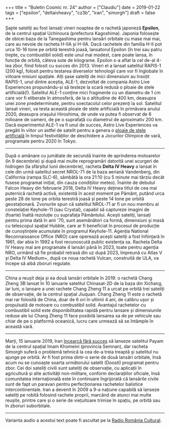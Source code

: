 +++
title = "Buletin Cosmic nr. 24"
author = ["Claudiu"]
date = 2019-01-22
tags = ["epsilon", "deltaivheavy", "cz3b", "iran", "simorgh"]
draft = false
+++

Șapte sateliți au fost lansați vineri noaptea de o rachetă japoneză **Epsilon**, de la centrul spațial Uchinoura (prefectura Kagoshima). Japonia folosește de obicei baza de la Tanegashima pentru lansări orbitale cu mase mai mai, care au nevoie de racheta H-IIA și H-IIA. Dacă rachetele din familia H-II pot urca 10-16 tone pe orbită terestră joasă, lansatorul Epsilon (în trei sau patru trepte, cu combustibil solid) este unul mai modest, care poate lansa, în funcție de orbită, câteva sute de kilograme. Epsilon s-a aflat la cel de-al 4-lea zbor, fiind folosit cu succes din 2013. Vineri el a lansat satelitul RAPIS-1 (200 kg), folosit pentru testarea diverselor tehnologii care vor fi înglobate în viitoare misiuni spațiale. Alți șase sateliți de mici dimensiuni au însoțit RAPIS-1, unul dintre aceștia, ALE-1, dezvoltat de compania Astro Live Experiences propunându-și să testeze la scară redusă o ploaie de stele artificială(!). Satelitul ALE-1 conține mici fragmente cu un diametru de 1 cm care vor fi eliberate în atmosferă, de la o altitudine de 400 km, deasupra unei zone predeterminate, pentru soectacolul celor prezenți la sol. Satelitul lansat vineri, va testa această ploaie de stele artificială în primăvara anului 2020, deasupra orașului Hiroshima, de unde va putea fi observat de 6 milioane de oameni, de pe o suprafață cu diametrul de aproximativ 200 km. Dacă experimentul ALE-1 va fi unul de succes, Astro Live Experiences va pregăti în viitor un astfel de satelit pentru a genera o [ploaie de stele artificială](https://www.newsweek.com/first-ever-artificial-meteor-shower-will-fall-hiroshima-next-year-718051) în timpul festivităților de deschidere a Jocurilor Olimpice de vară, programate pentru 2020 în Tokyo.

---

După o amânare cu jumătate de secundă înainte de aprinderea motoarelor (în 9 decembrie) și după mai multe reprogramări datorită unei scurgeri de hidrogen (la sfârșitul lunii decembrie), racheta **Delta IV Heavy** a lansat în cele din urmă satelitul secret NROL-71 de la baza aeriană Vandenberg, din California (rampa SLC-6), sâmbătă la ora 21:10 (cu 5 minute mai târziu decât fusese programat inițial, din cauza condițiilor meteo). Înainte de debutul Falcon Heavy din februarie 2018, Delta IV Heavy deținea titlul de cea mai puternică rachetă activă, existentă în acest moment pe Pământ, putând urca peste 28 de tone pe orbita terestră joasă și peste 14 tone pe orbită geostaționară. Zvonurile spun că satelitul NROL-71 ar fi un nou membru al constelației Keyhole-11 (sau Crystal), capabil să captureze imagini de (foarte) înaltă rezoluție cu suprafața Pământului. Acești sateliți, lansați pentru prima dată în anii '70, sunt asemănători ca formă, dimensiuni și masă cu telescopul spațial Hubble, care ar fi beneficiat în procesul de producție de cunoștințele acumulate în programul Keyhole-11. Agenția National Reconnaissance Office (NRO) care operează acești sateliți a fost înființară în 1961, dar abia în 1992 a fost recunoscută public existența sa. Racheta Delta IV Heavy mai are programate 4 lansări până în 2023, toate pentru agenția NRO, urmând să fie probabil retrasă din uz după 2023, împreună cu Atlas V și Delta IV Medium+, după ce noua rachetă Vulcan, construită de ULA, va începe să aibă zboruri regulate.

---

China a reușit deja și ea două lansări orbitale în 2019: o rachetă Chang Zheng 3B lansat în 10 ianuarie satelitul Chinasat-2D de la baza din Xichang, iar luni, o lansare a unei rachete Chang Zheng 11 a urcat pe orbită trei sateliți de observație, de la centrul spațial Jiuquan. Chang Zheng 11 este o rachetă mai rar folosită de China, doar de 6 ori în ultimii 4 ani, de calibru ușor și propulsată de motoare cu combustibil solid. Avantajul rachetelor cu combustibil solid este disponibilitatea rapidă pentru lansare și dimensiunile reduse ale lui Chang Zheng 11 face posibilă lansarea sa de pe vehicule sau chiar de pe o platformă oceanică, lucru care urmează să se întâmple în această vară.

---

Marți, 15 ianuarie 2019, Iran [încearcă fără succes](https://apnews.com/a8c2f77cc86747f68c8ca3e05a52536a) să lanseze satelitul Payam de la centrul spațial Imam Khomeini (provincia Semnan), dar racheta Simorgh suferă o problemă tehnică la cea de-a treia treaptă și satelitul nu ajunge pe orbită. Ar fi fost prima dintr-o serie de două lansări orbitale, însă acum nu se cunoaște soarta următorului satelit (Doosti) programat pentru zbor. Cei doi sateliți civili sunt sateliți de observație, cu aplicații în agricultură și alte activități non-militare, conform declarațiilor oficiale, însă comunitatea internațională este în continuare îngrijorată că lansările civile sunt de fapt un paravan pentru perfecționarea rachetelor balistice intercontinentale. Iran a devenit în 2009 a 9-a națiune capabilă să lanseze sateliți pe robită folosind rachete proprii, marcând de atunci mai multe reușite, printre care și o serie de viețuitoare trimise în spațiu, pe orbită sau în zboruri suborbitale.

---

Varianta audio a acestui text poate fi ascultat pe la [Radio România Cultural](https://radioromaniacultural.ro/buletin-cosmic-15/).
